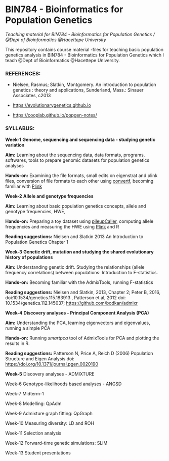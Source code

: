 # **BIN784 - Bioinformatics for Population Genetics** 



*Teaching material for BIN784 - Bioinformatics for Population Genetics /  @Dept of Bioinformatics @Hacettepe University*

This repository contains course material -files for teaching basic population genetics analysis in BIN784 - 
Bioinformatics for Population Genetics which I teach @Dept of Bioinformatics @Hacettepe University.

### **REFERENCES:**

- Nielsen, Rasmus; Slatkin, Montgomery. An introduction to population genetics : theory and applications, Sunderland, Mass.: Sinauer Associates, c2013

- https://evolutionarygenetics.github.io

- https://cooplab.github.io/popgen-notes/ 


### **SYLLABUS:**

**Week-1**  **Genome, sequencing and sequencing data - studying genetic variation**

**Aim:** Learning about the sequencing data, data formats, programs, softwares, tools to prepare genomic datasets for population genetics analyses

**Hands-on:** Examining the file formats, small edits on eigenstrat and plink files, conversion of file formats to each other using [convertf](https://github.com/DReichLab/AdmixTools/blob/master/convertf/README), becoming familiar with [Plink](https://zzz.bwh.harvard.edu/plink/index.shtml)

**Week-2** **Allele and genotype frequencies**

**Aim:** Learning about basic population genetics concepts, allele and genotype frequencies, HWE, 

**Hands-on:** Preparing a toy dataset using [pileupCaller](https://github.com/stschiff/sequenceTools), computing allele frequencies and measuring the HWE using [Plink](https://zzz.bwh.harvard.edu/plink/index.shtml) and R

**Reading suggestions:** Nielsen and Slatkin 2013 An Introduction to Population Genetics Chapter 1

**Week-3** **Genetic drift, mutation and studying the shared evolutionary history of populations**

**Aim:** Understanding genetic drift. Studying the relationships (allele frequency correlations) between populations: Introduction to F-statistics.

**Hands-on:** Becoming familiar with the AdmixTools, running F-statistics

**Reading suggestions:** Nielsen and Slatkin, 2013, Chapter 2; Peter B, 2016, doi:10.1534/genetics.115.183913
, Patterson et al, 2012 doi: 10.1534/genetics.112.145037; https://github.com/bodkan/admixr

**Week-4**  **Discovery analyses - Principal Component Analysis (PCA)**

**Aim:** Understanding the PCA, learning eigenvectors and eigenvalues, running a simple PCA

**Hands-on:** Running _smartpca_ tool of AdmixTools for PCA and plotting the results in R.

**Reading suggestions:** Patterson N, Price A, Reich D (2006) Population Structure and Eigen Analysis doi: https://doi.org/10.1371/journal.pgen.0020190

**Week-5**  Discovery analyses - ADMIXTURE 

Week-6  Genotype-likelihoods based analyses - ANGSD 

Week-7  Midterm-1

Week-8  Modelling: QpAdm

Week-9  Admixture graph fitting: QpGraph

Week-10  Measuring diversity: LD and ROH

Week-11 Selection analysis

Week-12 Forward-time genetic simulations: SLiM

Week-13 Student presentations
